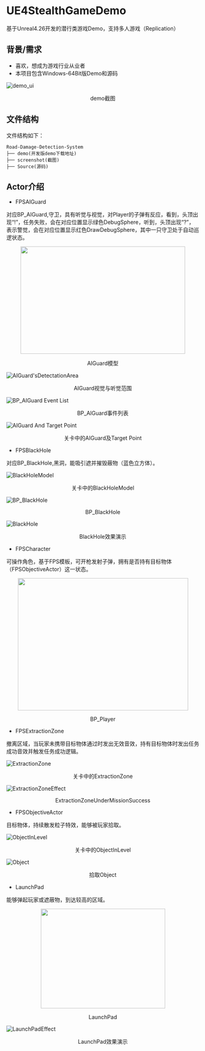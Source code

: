# UE4StealthGameDemo
基于Unreal4.26开发的潜行类游戏Demo，支持多人游戏（Replication）
## 背景/需求
- 喜欢，想成为游戏行业从业者
- 本项目包含Windows-64Bit版Demo和源码

![demo_ui](https://github.com/GaoKangYu/UE4StealthGameDemo/blob/main/screenshot/demo.png)
<p align="center">demo截图</p>

## 文件结构

文件结构如下：

```
Road-Damage-Detection-System
├── demo(开发版demo下载地址)
├── screenshot(截图)
├── Source(源码)
```

## Actor介绍

- FPSAIGuard

对应BP_AIGuard,守卫，具有听觉与视觉，对Player的子弹有反应，看到，头顶出现“!”，任务失败，会在对应位置显示绿色DebugSphere，听到，头顶出现“?”，表示警觉，会在对应位置显示红色DrawDebugSphere，其中一只守卫处于自动巡逻状态。

<div align=center><img width="430" height="280" src="https://github.com/GaoKangYu/UE4StealthGameDemo/blob/main/screenshot/BP_AIGuard%20Model.png"/></div>

<p align="center">AIGuard模型</p>

![AIGuard'sDetectationArea](https://github.com/GaoKangYu/UE4StealthGameDemo/blob/main/screenshot/AIGuard'sDetectationArea.png)

<p align="center">AIGuard视觉与听觉范围</p>

![BP_AIGuard Event List](https://github.com/GaoKangYu/UE4StealthGameDemo/blob/main/screenshot/BP_AIGuard%20Event%20List.png)

<p align="center">BP_AIGuard事件列表</p>

![AIGuard And Target Point](https://github.com/GaoKangYu/UE4StealthGameDemo/blob/main/screenshot/AIGuard%20And%20Target%20Point.png)

<p align="center">关卡中的AIGuard及Target Point</p>

- FPSBlackHole

对应BP_BlackHole,黑洞，能吸引遮并摧毁蔽物（蓝色立方体）。

![BlackHoleModel](https://github.com/GaoKangYu/UE4StealthGameDemo/blob/main/screenshot/BlackHoleModel.png)

<p align="center">关卡中的BlackHoleModel</p>

![BP_BlackHole](https://github.com/GaoKangYu/UE4StealthGameDemo/blob/main/screenshot/BP_BlackHole.png)

<p align="center">BP_BlackHole</p>

![BlackHole](https://github.com/GaoKangYu/UE4StealthGameDemo/blob/main/screenshot/BlackHole.gif)

<p align="center">BlackHole效果演示</p>

- FPSCharacter

可操作角色，基于FPS模板，可开枪发射子弹，拥有是否持有目标物体（FPSObjectiveActor）这一状态。

<div align=center><img width="445" height="345" src="https://github.com/GaoKangYu/UE4StealthGameDemo/blob/main/screenshot/Player.png"/></div>

<p align="center">BP_Player</p>

- FPSExtractionZone

撤离区域，当玩家未携带目标物体通过时发出无效音效，持有目标物体时发出任务成功音效并触发任务成功逻辑。

![ExtractionZone](https://github.com/GaoKangYu/UE4StealthGameDemo/blob/main/screenshot/ExtractionZone.png)

<p align="center">关卡中的ExtractionZone</p>

![ExtractionZoneEffect](https://github.com/GaoKangYu/UE4StealthGameDemo/blob/main/screenshot/ExtractionZone.gif)

<p align="center">ExtractionZoneUnderMissionSuccess</p>

- FPSObjectiveActor

目标物体，持续散发粒子特效，能够被玩家拾取。

![ObjectInLevel](https://github.com/GaoKangYu/UE4StealthGameDemo/blob/main/screenshot/ObjectInLevel.png)

<p align="center">关卡中的ObjectInLevel</p>

![Object](https://github.com/GaoKangYu/UE4StealthGameDemo/blob/main/screenshot/Object.gif)

<p align="center">拾取Object</p>

- LaunchPad

能够弹起玩家或遮蔽物，到达较高的区域。

<div align=center><img width="325" height="260" src="https://github.com/GaoKangYu/UE4StealthGameDemo/blob/main/screenshot/LaunchPad.png"/></div>

<p align="center">LaunchPad</p>

![LaunchPadEffect](https://github.com/GaoKangYu/UE4StealthGameDemo/blob/main/screenshot/LaunchPadEffect.gif)

<p align="center">LaunchPad效果演示</p>
